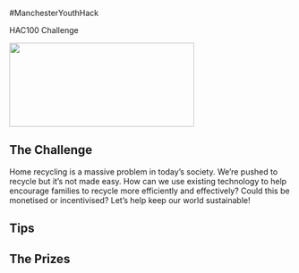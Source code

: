 #ManchesterYouthHack

HAC100 Challenge

<img src='images/YouthHackBlue.png' height="150" width="330" />





## The Challenge

Home recycling is a massive problem in today’s society. We’re pushed to recycle but it’s not made easy. How can we use existing technology to help encourage families to recycle more efficiently and effectively? Could this be monetised or incentivised? Let’s help keep our world sustainable!

## Tips




## The Prizes



